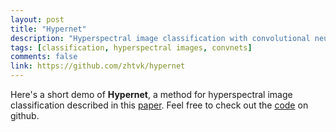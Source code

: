 ```yaml
---
layout: post
title: "Hypernet"
description: "Hyperspectral image classification with convolutional neural networks"
tags: [classification, hyperspectral images, convnets]
comments: false
link: https://github.com/zhtvk/hypernet
---
```


Here's a short demo of **Hypernet**, a method for hyperspectral image classification described in this <a href="https://www.dropbox.com/s/m9lp2s74j380u26/hypernet.pdf?dl=0" target="_blank">paper</a>. Feel free to check out the <a href="https://github.com/zhtvk/hypernet" target="_blank">code</a> on github.